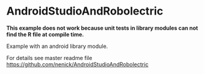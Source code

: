 # AndroidStudioAndRobolectric

**This example does not work because unit tests in library modules can not find the R file at compile time.**

Example with an android library module.

For details see master readme file https://github.com/nenick/AndroidStudioAndRobolectric